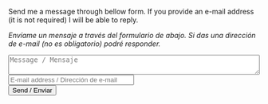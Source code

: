 Send me a message through bellow form. If you provide an e-mail address (it is not required) I will be able to reply.

*Envíame un mensaje a través del formulario de abajo. Si das una dirección de e-mail (no es obligatorio) podré responder.*

<form action="https://formsubmit.co/MarcosCobena@outlook.com" method="POST">
    <textarea type="text" name="name" required placeholder="Message / Mensaje" style="height: 3em; width: 100%;"></textarea>
    <br />
    <input type="email" name="email" placeholder="E-mail address / Dirección de e-mail" style="width: 50%;">
    <br />
    <button type="submit">Send / Enviar</button>
</form>